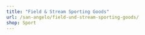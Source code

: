 ```yaml
---
title: "Field & Stream Sporting Goods"
url: /san-angelo/field-und-stream-sporting-goods/
shop: Sport
---
```

